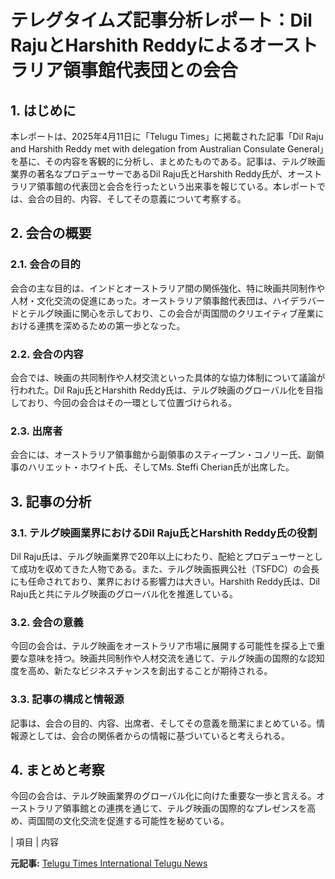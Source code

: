 # テレグタイムズ記事分析レポート：Dil RajuとHarshith Reddyによるオーストラリア領事館代表団との会合

## 1. はじめに

本レポートは、2025年4月11日に「Telugu Times」に掲載された記事「Dil Raju and Harshith Reddy met with delegation from Australian Consulate General」を基に、その内容を客観的に分析し、まとめたものである。記事は、テルグ映画業界の著名なプロデューサーであるDil Raju氏とHarshith Reddy氏が、オーストラリア領事館の代表団と会合を行ったという出来事を報じている。本レポートでは、会合の目的、内容、そしてその意義について考察する。

## 2. 会合の概要

### 2.1. 会合の目的

会合の主な目的は、インドとオーストラリア間の関係強化、特に映画共同制作や人材・文化交流の促進にあった。オーストラリア領事館代表団は、ハイデラバードとテルグ映画に関心を示しており、この会合が両国間のクリエイティブ産業における連携を深めるための第一歩となった。

### 2.2. 会合の内容

会合では、映画の共同制作や人材交流といった具体的な協力体制について議論が行われた。Dil Raju氏とHarshith Reddy氏は、テルグ映画のグローバル化を目指しており、今回の会合はその一環として位置づけられる。

### 2.3. 出席者

会合には、オーストラリア領事館から副領事のスティーブン・コノリー氏、副領事のハリエット・ホワイト氏、そしてMs. Steffi Cherian氏が出席した。

## 3. 記事の分析

### 3.1. テルグ映画業界におけるDil Raju氏とHarshith Reddy氏の役割

Dil Raju氏は、テルグ映画業界で20年以上にわたり、配給とプロデューサーとして成功を収めてきた人物である。また、テルグ映画振興公社（TSFDC）の会長にも任命されており、業界における影響力は大きい。Harshith Reddy氏は、Dil Raju氏と共にテルグ映画のグローバル化を推進している。

### 3.2. 会合の意義

今回の会合は、テルグ映画をオーストラリア市場に展開する可能性を探る上で重要な意味を持つ。映画共同制作や人材交流を通じて、テルグ映画の国際的な認知度を高め、新たなビジネスチャンスを創出することが期待される。

### 3.3. 記事の構成と情報源

記事は、会合の目的、内容、出席者、そしてその意義を簡潔にまとめている。情報源としては、会合の関係者からの情報に基づいていると考えられる。

## 4. まとめと考察

今回の会合は、テルグ映画業界のグローバル化に向けた重要な一歩と言える。オーストラリア領事館との連携を通じて、テルグ映画の国際的なプレゼンスを高め、両国間の文化交流を促進する可能性を秘めている。

| 項目 | 内容 

**元記事:** [Telugu Times International Telugu News](https://www.telugutimes.net/en/cinemas/cinema-news/dil-raju-and-harshith-reddy-met-with-delegation-from-australian-consulate-general-315321.html)